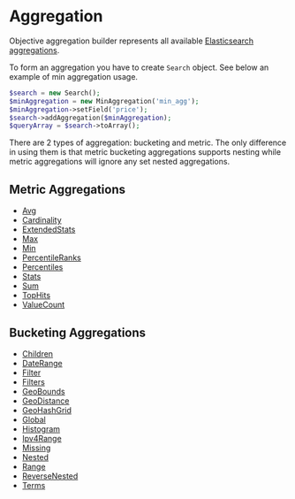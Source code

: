 # Aggregation

Objective aggregation builder represents all available [Elasticsearch aggregations][1].


To form an aggregation you have to create `Search` object. See below an example of min aggregation usage.

```php
$search = new Search();
$minAggregation = new MinAggregation('min_agg');
$minAggregation->setField('price');
$search->addAggregation($minAggregation);
$queryArray = $search->toArray();
```

There are 2 types of aggregation: bucketing and metric. The only difference in using them is that metric bucketing
aggregations supports nesting while metric aggregations will ignore any set nested aggregations.

## Metric Aggregations
 - [Avg](Avg.md)
 - [Cardinality](Cardinality.md)
 - [ExtendedStats](ExtendedStats.md)
 - [Max](Max.md)
 - [Min](Min.md)
 - [PercentileRanks](PercentileRanks.md)
 - [Percentiles](Percentiles.md)
 - [Stats](Stats.md)
 - [Sum](Sum.md)
 - [TopHits](TopHits.md)
 - [ValueCount](ValueCount.md)
 
## Bucketing Aggregations
 - [Children](Children.md)
 - [DateRange](DateRange.md)
 - [Filter](Filter.md)
 - [Filters](Filters.md)
 - [GeoBounds](GeoBounds.md)
 - [GeoDistance](GeoDistance.md)
 - [GeoHashGrid](GeoHashGrid.md)
 - [Global](Global.md)
 - [Histogram](Histogram.md)
 - [Ipv4Range](Ipv4Range.md)
 - [Missing](Missing.md)
 - [Nested](Nested.md)
 - [Range](Range.md)
 - [ReverseNested](ReverseNested.md)
 - [Terms](Terms.md)

[1]: https://www.elastic.co/guide/en/elasticsearch/reference/current/search-aggregations.html
